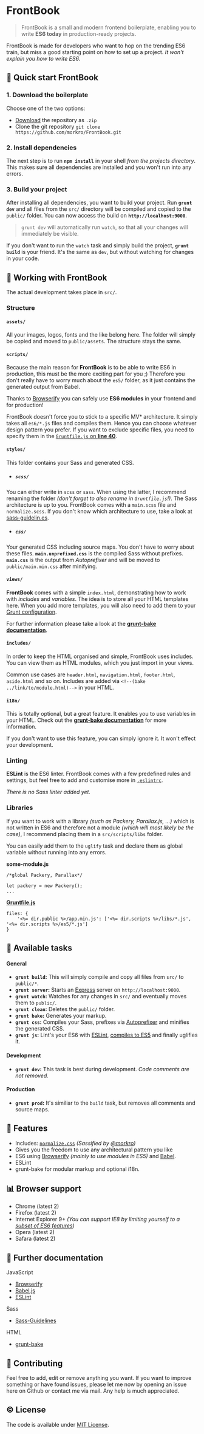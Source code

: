 # FrontBook
> FrontBook is a small and modern frontend boilerplate, enabling you to write **ES6 today** in production-ready projects.

FrontBook is made for developers who want to hop on the trending ES6 train, but miss a good starting point on how to set up a project. _It won't explain you how to write ES6._



## :floppy_disk: Quick start FrontBook
### 1. Download the boilerplate
Choose one of the two options:

* [Download](https://github.com/morkro/FrontBook/archive/master.zip) the repository as `.zip`
* Clone the git repository `git clone https://github.com/morkro/FrontBook.git`

### 2. Install dependencies
The next step is to run **`npm install`** in your shell _from the projects directory_. This makes sure all dependencies are installed and you won't run into any errors.

### 3. Build your project

After installing all dependencies, you want to build your project. Run **`grunt dev`** and all files from the `src/` directory will be compiled and copied to the `public/` folder. You can now access the build on **`http://localhost:9000`**.

> `grunt dev` will automatically run `watch`, so that all your changes will immediately
be visible.

If you don't want to run the `watch` task and simply build the project, **`grunt build`** is your friend. It's the same as `dev`, but without watching for changes in your code.



## :art: Working with FrontBook

The actual development takes place in `src/`.

### Structure

#### `assets/`
All your images, logos, fonts and the like belong here. The folder will simply be copied and moved to `public/assets`. The structure stays the same.

#### `scripts/`
Because the main reason for **FrontBook** is to be able to write ES6 in production, this must be the more exciting part for you ;) Therefore you don't really have to worry much about the `es5/` folder, as it just contains the generated output from Babel.

Thanks to [Browserify](http://browserify.org/) you can safely use **ES6 modules** in your frontend and for production!

FrontBook doesn't force you to stick to a specific MV* architecture. It simply takes all `es6/*.js` files and compiles them. Hence you can choose whatever design pattern you prefer. If you want to exclude specific files, you need to specify them in the [`Gruntfile.js` on **line 40**](https://github.com/morkro/FrontBook/blob/master/Gruntfile.js#L40).


#### `styles/`
This folder contains your Sass and generated CSS.

- ##### `scss/`
You can either write in `scss` or `sass`. When using the latter, I recommend renaming the folder _(don't forget to also rename in `Gruntfile.js`!)_.
The Sass architecture is up to you. FrontBook comes with a `main.scss` file and `normalize.scss`.  If you don't know which architecture to use, take a look at [sass-guidelin.es](http://www.sass-guidelin.es).

- ##### `css/`
Your generated CSS including source maps. You don't have to worry about these files.
**`main.unprefixed.css`** is the compiled Sass without prefixes.
**`main.css`** is the output from _Autoprefixer_ and will be moved to `public/main.min.css` after  minifying.

#### `views/`
**FrontBook** comes with a simple `index.html`, demonstrating how to work with _includes_ and _variables_. The idea is to store all your HTML templates here. When you add more templates, you will also need to add them to your [Grunt configuration](https://github.com/morkro/FrontBook/blob/master/Gruntfile.js#L111).

For further information please take a look at the [**grunt-bake documentation**](https://github.com/MathiasPaumgarten/grunt-bake).

#### `includes/`
In order to keep the HTML organised and simple, FrontBook uses includes. You can view them as HTML modules, which you just import in your views.

Common use cases are `header.html`, `navigation.html`, `footer.html`, `aside.html` and so on.
Includes are added via `<!--(bake ../link/to/module.html)-->` in your HTML.

#### `i18n/`
This is totally optional, but a great feature. It enables you to use variables in your HTML. Check out the [**grunt-bake documentation**](https://github.com/MathiasPaumgarten/grunt-bake) for more information.

If you don't want to use this feature, you can simply ignore it. It won't effect your development.

### Linting
**ESLint** is the ES6 linter. FrontBook comes with a few predefined rules and settings, but feel free to add and customise more in [`.eslintrc`](https://github.com/morkro/FrontBook/blob/master/.eslintrc).

_There is no Sass linter added yet._

### Libraries
If you want to work with a library _(such as Packery, Parallax.js, ...)_ which is not written in ES6 and therefore not a module _(which will most likely be the case)_, I recommend placing them in a `src/scripts/libs` folder.

You can easily add them to the `uglify` task and declare them as global variable without running into any errors.

**some-module.js**

```
/*global Packery, Parallax*/

let packery = new Packery();
...
```
**[Gruntfile.js](https://github.com/morkro/FrontBook/blob/master/Gruntfile.js#L50)**

```
files: {
	'<%= dir.public %>/app.min.js': ['<%= dir.scripts %>/libs/*.js', '<%= dir.scripts %>/es5/*.js']
}
```



## :wrench: Available tasks

#### General
- **`grunt build`:** This will simply compile and copy all files from `src/` to `public/*`.
- **`grunt server`:** Starts an [Express](http://expressjs.com/) server on `http://localhost:9000`.
- **`grunt watch`:** Watches for any changes in `src/` and eventually moves them to `public/`.
- **`grunt clean`:** Deletes the `public/` folder.
- **`grunt bake`:** Generates your markup.
- **`grunt css`:** Compiles your Sass, prefixes via [Autoprefixer](https://github.com/nDmitry/grunt-autoprefixer) and minifies the generated CSS.
- **`grunt js`:** Lint's your ES6 with [ESLint](https://github.com/sindresorhus/grunt-eslint), [compiles to ES5](https://github.com/jmreidy/grunt-browserify) and finally uglifies it.

#### Development

- **`grunt dev`:** This task is best during development. _Code comments are not removed._

#### Production

- **`grunt prod`:** It's similiar to the `build` task, but removes all comments and source maps.



## :gift: Features
- Includes: [`normalize.css`](http://necolas.github.io/normalize.css/) _(Sassified by [@morkro](https://github.com/morkro))_
- Gives you the freedom to use any architectural pattern you like
- ES6 using [Browserify](http://browserify.org/) _(mainly to use modules in ES5)_ and [Babel](https://babeljs.io/).
- ESLint
- grunt-bake for modular markup and optional i18n.



## :bar_chart: Browser support
- Chrome (latest 2)
- Firefox (latest 2)
- Internet Explorer 9+ _(You can support IE8 by limiting yourself to a [subset of ES6 features](http://babeljs.io/docs/advanced/caveats/))_
- Opera (latest 2)
- Safara (latest 2)



## :page_with_curl: Further documentation
JavaScript
- [Browserify](http://browserify.org)
- [Babel.js](http://babeljs.io)
- [ESLint](http://eslint.org)

Sass
- [Sass-Guidelines](http://www.sass-guidelin.es)

HTML
- [grunt-bake](https://github.com/MathiasPaumgarten/grunt-bake)



## :muscle: Contributing
Feel free to add, edit or remove anything you want.
If you want to improve something or have found issues, please let me now by opening an issue here on Github or contact me via mail. Any help is much appreciated.



## :copyright: License
The code is available under [MIT License](https://github.com/morkro/FrontBook/blob/master/LICENSE).
